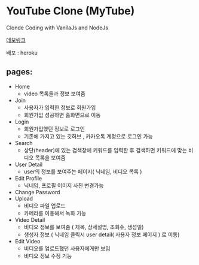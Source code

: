 # YouTube Clone (MyTube)

Clonde Coding with VanilaJs and NodeJs

[데모링크](https://afternoon-sierra-24974.herokuapp.com)
   
배포 : heroku

## pages:
- Home
  - video 목록들과 정보 보여줌
- Join
  - 사용자가 입력한 정보로 회원가입
  - 회원가잆 성공하면 홈화면으로 이동 
- Login
  - 회원가입했던 정보로 로그인 
  - 기존에 가지고 있는 깃허브 , 카카오톡 계정으로 로그인 가능
- Search
  - 상단(header)에 있는 검색창에 키워드를 입력한 후 검색하면 키워드에 맞는 비디오 목록을 보여줌
- User Detail
  - user의 정보를 보여주는 페이지( 닉네임, 비디오 목록 )
- Edit Profile
  - 닉네임, 프로필 이미지 사진 변경가능 
- Change Password
- Upload
  - 비디오 파일 업로드
  - 카메라를 이용해서 녹화 가능
- Video Detail
  - 비디오 정보를 보여줌 ( 제목, 상세설명, 조회수, 생성일) 
  - 생성자 정보 ( 닉네임 클릭시 user detail( 사용자 정보 페이지 ) 로 이동)
- Edit Video
  - 비디오를 업로드했던 사용자에게만 보임
  - 비디오 정보 수정 기능 
